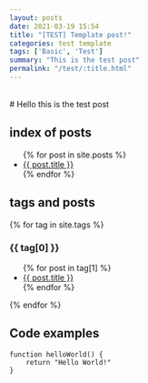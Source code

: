 ```yaml
---
layout: posts
date: 2021-03-19 15:54
title: "[TEST] Template post!"
categories: test template
tags: ['Basic', 'Test']
summary: "This is the test post"
permalink: "/test/:title.html"
---
```


<br/>
# Hello this is the test post

## index of posts
<ul>
  {% for post in site.posts %}
    <li>
      <a href="{{ post.url }}">{{ post.title }}</a>
    </li>
  {% endfor %}
</ul>

## tags and posts
{% for tag in site.tags %}
  <h3>{{ tag[0] }}</h3>
  <ul>
    {% for post in tag[1] %}
      <li><a href="{{ post.url }}">{{ post.title }}</a></li>
    {% endfor %}
  </ul>
{% endfor %}

## Code examples
```
function helloWorld() {
    return "Hello World!"
}
```
